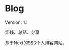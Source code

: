 <!--
 * @Author: Zhuxb ZhuxbClouds@gmail.com
 * @Date: 2022-12-09 19:57:52
 * @LastEditors: Zhuxb ZhuxbClouds@gmail.com
 * @LastEditTime: 2023-03-15 22:36:37
 * @FilePath: \next-zhuxb-blog\README.md
 * @Description: 这是默认设置,请设置`customMade`, 打开koroFileHeader查看配置 进行设置: https://github.com/OBKoro1/koro1FileHeader/wiki/%E9%85%8D%E7%BD%AE
-->
# Blog

Version: 1.1

实践、总结、分享

基于Next的SSG个人博客网站。



